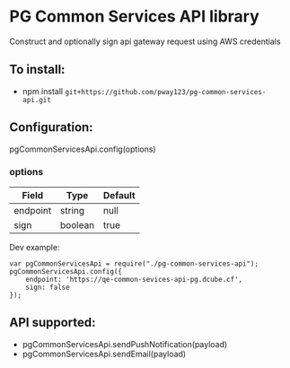 # PG Common Services API library
Construct and optionally sign api gateway request using AWS credentials

## To install:
- npm install `git+https://github.com/pway123/pg-common-services-api.git`

## Configuration:
pgCommonServicesApi.config(options)

### options
| Field | Type | Default |
| ------ | ------ | ------ |
| endpoint | string | null |
| sign | boolean | true |

Dev example:
```
var pgCommonServicesApi = require("./pg-common-services-api");
pgCommonServicesApi.config({
    endpoint: 'https://qe-common-sevices-api-pg.dcube.cf',
    sign: false
});
```


## API supported:
- pgCommonServicesApi.sendPushNotification(payload)
- pgCommonServicesApi.sendEmail(payload)
